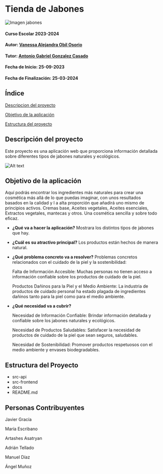

# Tienda de Jabones
![Imagen jabones](download.jpg)

#### Curso Escolar 2023-2024
#### Autor: [Vanessa Alejandra Obil Osorio](https://github.com/VanessaObil)
#### Tutor: [Antonio Gabriel Gonzalez Casado ](https://github.com/antonio-gabriel-gonzalez-casado)

#### Fecha de Inicio: 25-09-2023
#### Fecha de Finalización: 25-03-2024

## Índice

[Descripcion del proyecto](#Descripcion-del-proyecto)

[Objetivo de la aplicación](#objetivo-de-la-aplicación)

[Estructura del proyecto](#Estructura-del-proyecto)


## Descripción del proyecto

Este proyecto es una aplicación web que proporciona información detallada sobre diferentes tipos de jabones naturales y ecológicos.

![Alt text](download-1.jpg)



## Objetivo de la aplicación
Aquí podrás encontrar los ingredientes más naturales para crear una cosmética más allá de lo que puedas imaginar, con unos resultados basados en la calidad y l a alta proporción que añadirá uno mismo de principios activos. Cremas base, Aceites vegetales, Aceites esenciales, Extractos vegetales, mantecas y otros. Una cosmética sencilla y sobre todo eficaz.

- **¿Qué va a hacer la aplicación?**
Mostrara los distintos tipos de jabones que hay.

- **¿Cuál es su atractivo principal?** 
Los productos están hechos de manera natural.

- **¿Qué problema concreto va a resolver?** 
Problemas concretos relacionados con el cuidado de la piel y la sostenibilidad:


  Falta de Información Accesible: Muchas personas no tienen acceso a información confiable sobre los productos de cuidado de la piel.

  Productos Dañinos para la Piel y el Medio Ambiente: La industria de productos de cuidado personal ha estado plagada de ingredientes dañinos tanto para la piel como para el medio ambiente.

- **¿Qué necesidad va a cubrir?**


  Necesidad de Información Confiable: Brindar información detallada y confiable sobre los jabones naturales y ecológicos.

  Necesidad de Productos Saludables: Satisfacer la necesidad de productos de cuidado de la piel que sean seguros, saludables.

  Necesidad de Sostenibilidad: Promover productos respetuosos con el medio ambiente y envases biodegradables.


## Estructura del Proyecto

- src-api
- src-frontend
- docs
- README.md

## Personas Contribuyentes

Javier Gracía

María Escribano

Artashes Asatryan

Adrián Tellado

Manuel Díaz

Ángel Muñoz





